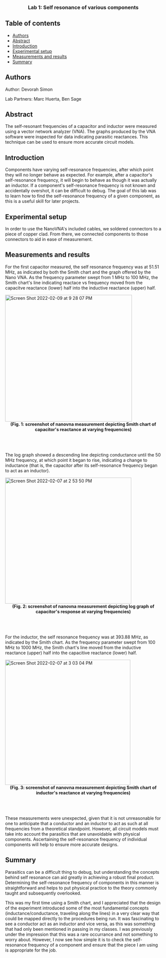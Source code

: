 <p align="center">

  <h3 align="center">Lab 1: Self resonance of various components</h3>

</p>


## Table of contents

- [Authors](#authors)
- [Abstract](#abstract)
- [Introduction](#introduction)
- [Experimental setup](#experimental-setup)
- [Measurements and results](#measurements-and-results)
- [Summary](#summary)


## Authors

Author: Devorah Simon

Lab Partners: Marc Huerta, Ben Sage

## Abstract

The self-resonant frequencies of a capacitor and inductor were measured using a vector network analyzer (VNA). The graphs produced by the VNA software were inspected for data indicating parasitic reactances. This technique can be used to ensure more accurate circuit models.


## Introduction

Components have varying self-resonance frequencies, after which point they will no longer behave as expected. For example, after a capacitor's self-resonance frequency, it will begin to behave as though it was actually an inductor. If a component's self-resonance frequency is not known and accidentally overshot, it can be difficult to debug. The goal of this lab was to learn how to find the self-resonance frequency of a given component, as this is a useful skill for later projects.

## Experimental setup

In order to use the NanoVNA's included cables, we soldered connectors to a piece of copper clad. From there, we connected components to those connectors to aid in ease of measurement.

## Measurements and results

For the first capacitor measured, the self resonance frequency was at 51.51 MHz, as indicated by both the Smith chart and the graph offered by the Nano VNA. As the frequency parameter swept from 1 MHz to 100 MHz, the Smith chart's line indicating reactace vs frequency moved from the capacitve reactance (lower) half into the inductive reactance (upper) half. 

<img width="409" alt="Screen Shot 2022-02-09 at 9 28 07 PM" src="https://user-images.githubusercontent.com/22138730/153344499-cdbd4415-3913-4f7e-af08-3480f5884078.png">
<figcaption align = "center"><b>(Fig. 1: screenshot of nanovna measurement depicting Smith chart of capacitor's reactance at varying frequencies)</b></figcaption>
<br><br><br>

The log graph showed a descending line depicting conductance until the 50 MHz frequency, at which point it began to rise, indicating a change to inductance (that is, the capacitor after its self-resonance frequency began to act as an inductor).

<img width="407" alt="Screen Shot 2022-02-07 at 2 53 50 PM" src="https://user-images.githubusercontent.com/22138730/153344545-d2654475-9a12-4cb6-97d8-26c6643191bf.png">
<figcaption align = "center"><b>(Fig. 2: screenshot of nanovna measurement depicting log graph of capacitor's response at varying frequencies)</b></figcaption>
<br><br><br>

For the inductor, the self resonance frequency was at 393.88 MHz, as indicated by the Smith chart. As the frequency parameter swept from 100 MHz to 1000 MHz, the Smith chart's line moved from the inductive reactance (upper) half into the capacitive reactance (lower) half.

<img width="404" alt="Screen Shot 2022-02-07 at 3 03 04 PM" src="https://user-images.githubusercontent.com/22138730/153344558-708b8d08-7360-4c9b-b723-7b63cf734df0.png">
<figcaption align = "center"><b>(Fig. 3: screenshot of nanovna measurement depicting Smith chart of inductor's reactance at varying frequencies)</b></figcaption>
<br><br><br>

These measurements were unexpected, given that it is not unreasonable for one to anticipate that a conductor and an inductor to act as such at all frequencies from a theoretical standpoint. However, all circuit models must take into account the parasitics that are unavoidable with physical components. Ascertaining the self-resonance frequency of individual components will help to ensure more accurate designs.

## Summary

Parasitics can be a difficult thing to debug, but understanding the concepts behind self resonance can aid greatly in achieving a robust final product. Determining the self-resonance frequency of components in this manner is straightforward and helps to put physical practice to the theory commonly taught and subsequently overlooked.

This was my first time using a Smith chart, and I appreciated that the design of the experiment introduced some of the most fundamental concepts (inductance/conductance, traveling along the lines) in a very clear way that could be mapped directly to the procedures being run. It was fascinating to see a conductor act as an inductor and vice versa, as this was something that had only been mentioned in passing in my classes. I was previously under the impression that this was a rare occurrance and not something to worry about. However, I now see how simple it is to check the self-resonance frequency of a component and ensure that the piece I am using is appropriate for the job.

